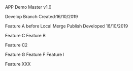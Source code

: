 APP Demo Master v1.0

Develop Branch
Created:16/10/2019

Feature A before Local Merge Publish
Developed 16/10/2019

Feature C
Feature B

Feature C2

Feature G
Feature F
Feature I

Feature XXX